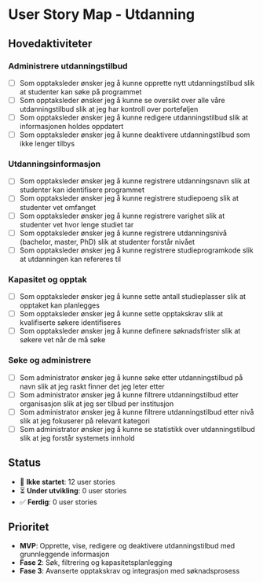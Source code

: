 # User Story Map - Utdanning

## Hovedaktiviteter

### Administrere utdanningstilbud
- [ ] Som opptaksleder ønsker jeg å kunne opprette nytt utdanningstilbud slik at studenter kan søke på programmet
- [ ] Som opptaksleder ønsker jeg å kunne se oversikt over alle våre utdanningstilbud slik at jeg har kontroll over porteføljen
- [ ] Som opptaksleder ønsker jeg å kunne redigere utdanningstilbud slik at informasjonen holdes oppdatert
- [ ] Som opptaksleder ønsker jeg å kunne deaktivere utdanningstilbud som ikke lenger tilbys

### Utdanningsinformasjon
- [ ] Som opptaksleder ønsker jeg å kunne registrere utdanningsnavn slik at studenter kan identifisere programmet
- [ ] Som opptaksleder ønsker jeg å kunne registrere studiepoeng slik at studenter vet omfanget
- [ ] Som opptaksleder ønsker jeg å kunne registrere varighet slik at studenter vet hvor lenge studiet tar
- [ ] Som opptaksleder ønsker jeg å kunne registrere utdanningsnivå (bachelor, master, PhD) slik at studenter forstår nivået
- [ ] Som opptaksleder ønsker jeg å kunne registrere studieprogramkode slik at utdanningen kan refereres til

### Kapasitet og opptak
- [ ] Som opptaksleder ønsker jeg å kunne sette antall studieplasser slik at opptaket kan planlegges
- [ ] Som opptaksleder ønsker jeg å kunne sette opptakskrav slik at kvalifiserte søkere identifiseres
- [ ] Som opptaksleder ønsker jeg å kunne definere søknadsfrister slik at søkere vet når de må søke

### Søke og administrere
- [ ] Som administrator ønsker jeg å kunne søke etter utdanningstilbud på navn slik at jeg raskt finner det jeg leter etter
- [ ] Som administrator ønsker jeg å kunne filtrere utdanningstilbud etter organisasjon slik at jeg ser tilbud per institusjon
- [ ] Som administrator ønsker jeg å kunne filtrere utdanningstilbud etter nivå slik at jeg fokuserer på relevant kategori
- [ ] Som administrator ønsker jeg å kunne se statistikk over utdanningstilbud slik at jeg forstår systemets innhold

## Status
- 🔲 **Ikke startet**: 12 user stories
- ⏳ **Under utvikling**: 0 user stories  
- ✅ **Ferdig**: 0 user stories

## Prioritet
- **MVP**: Opprette, vise, redigere og deaktivere utdanningstilbud med grunnleggende informasjon
- **Fase 2**: Søk, filtrering og kapasitetsplanlegging
- **Fase 3**: Avanserte opptakskrav og integrasjon med søknadsprosess